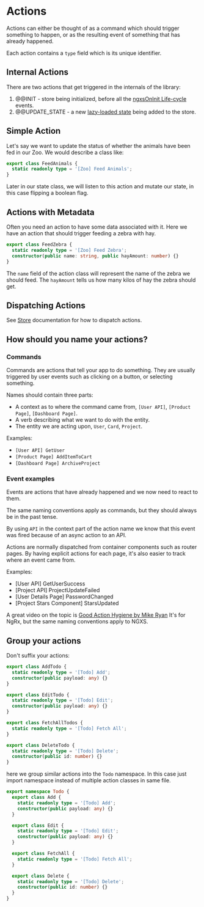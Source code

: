 # Actions

Actions can either be thought of as a command which should trigger something to happen,
or as the resulting event of something that has already happened.

Each action contains a `type` field which is its unique identifier.

## Internal Actions

There are two actions that get triggered in the internals of the library:

1. @@INIT - store being initialized, before all the [ngxsOnInit Life-cycle](../advanced/life-cycle.md) events.
1. @@UPDATE_STATE - a new [lazy-loaded state](../advanced/lazy.md) being added to the store.

## Simple Action

Let's say we want to update the status of whether the animals have been fed
in our Zoo. We would describe a class like:

```ts
export class FeedAnimals {
  static readonly type = '[Zoo] Feed Animals';
}
```

Later in our state class, we will listen to this action and mutate our
state, in this case flipping a boolean flag.

## Actions with Metadata

Often you need an action to have some data associated with it.
Here we have an action that should trigger feeding a zebra with hay.

```ts
export class FeedZebra {
  static readonly type = '[Zoo] Feed Zebra';
  constructor(public name: string, public hayAmount: number) {}
}
```

The `name` field of the action class will represent the name of the zebra we should feed.
The `hayAmount` tells us how many kilos of hay the zebra should get.

## Dispatching Actions

See [Store](store.md) documentation for how to dispatch actions.

## How should you name your actions?

### Commands

Commands are actions that tell your app to do something.
They are usually triggered by user events such as clicking on a button, or selecting something.

Names should contain three parts:

- A context as to where the command came from, `[User API]`, `[Product Page]`, `[Dashboard Page]`.
- A verb describing what we want to do with the entity.
- The entity we are acting upon, `User`, `Card`, `Project`.

Examples:

- `[User API] GetUser`
- `[Product Page] AddItemToCart`
- `[Dashboard Page] ArchiveProject`

### Event examples

Events are actions that have already happened and we now need to react to them.

The same naming conventions apply as commands, but they should always be in the past tense.

By using `API` in the context part of the action name we know that this event was fired because of an async action to an API.

Actions are normally dispatched from container components such as router pages.
By having explicit actions for each page, it's also easier to track where an event came from.

Examples:

- [User API] GetUserSuccess
- [Project API] ProjectUpdateFailed
- [User Details Page] PasswordChanged
- [Project Stars Component] StarsUpdated

A great video on the topic is [Good Action Hygiene by Mike Ryan](https://www.youtube.com/watch?v=JmnsEvoy-gY)
It's for NgRx, but the same naming conventions apply to NGXS.

## Group your actions

Don't suffix your actions:

```ts
export class AddTodo {
  static readonly type = '[Todo] Add';
  constructor(public payload: any) {}
}

export class EditTodo {
  static readonly type = '[Todo] Edit';
  constructor(public payload: any) {}
}

export class FetchAllTodos {
  static readonly type = '[Todo] Fetch All';
}

export class DeleteTodo {
  static readonly type = '[Todo] Delete';
  constructor(public id: number) {}
}
```

here we group similar actions into the `Todo` namespace.
In this case just import namespace instead of multiple action classes in same file.

```ts
export namespace Todo {
  export class Add {
    static readonly type = '[Todo] Add';
    constructor(public payload: any) {}
  }

  export class Edit {
    static readonly type = '[Todo] Edit';
    constructor(public payload: any) {}
  }

  export class FetchAll {
    static readonly type = '[Todo] Fetch All';
  }

  export class Delete {
    static readonly type = '[Todo] Delete';
    constructor(public id: number) {}
  }
}
```
